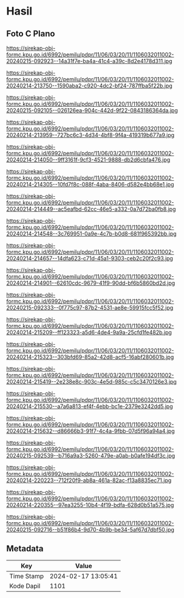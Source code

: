 # Hasil

## Foto C Plano

https://sirekap-obj-formc.kpu.go.id/6992/pemilu/pdpr/11/06/03/20/11/1106032011002-20240215-092923--14a31f7e-ba4a-41c4-a39c-8d2e4178d311.jpg

https://sirekap-obj-formc.kpu.go.id/6992/pemilu/pdpr/11/06/03/20/11/1106032011002-20240214-213750--1590aba2-c920-4dc2-bf24-787ffba5f22b.jpg

https://sirekap-obj-formc.kpu.go.id/6992/pemilu/pdpr/11/06/03/20/11/1106032011002-20240215-092105--026126ea-904c-442d-9f22-0843186364da.jpg

https://sirekap-obj-formc.kpu.go.id/6992/pemilu/pdpr/11/06/03/20/11/1106032011002-20240214-213959--727bc6c3-4d34-4bf8-9f4a-419319b677a9.jpg

https://sirekap-obj-formc.kpu.go.id/6992/pemilu/pdpr/11/06/03/20/11/1106032011002-20240214-214050--9ff3161f-9cf3-4521-9888-db2d6cbfa476.jpg

https://sirekap-obj-formc.kpu.go.id/6992/pemilu/pdpr/11/06/03/20/11/1106032011002-20240214-214305--10fd7f8c-088f-4aba-8406-d582e4bb68e1.jpg

https://sirekap-obj-formc.kpu.go.id/6992/pemilu/pdpr/11/06/03/20/11/1106032011002-20240214-214449--ac5eafbd-62cc-46e5-a332-0a7d72ba0fb8.jpg

https://sirekap-obj-formc.kpu.go.id/6992/pemilu/pdpr/11/06/03/20/11/1106032011002-20240214-214548--3c769951-0a9e-4c7b-b0d8-681f965392bb.jpg

https://sirekap-obj-formc.kpu.go.id/6992/pemilu/pdpr/11/06/03/20/11/1106032011002-20240214-214657--14dfa623-c71d-45a1-9303-ceb2c20f2c93.jpg

https://sirekap-obj-formc.kpu.go.id/6992/pemilu/pdpr/11/06/03/20/11/1106032011002-20240214-214901--62610cdc-9679-41f9-90dd-bf6b5860bd2d.jpg

https://sirekap-obj-formc.kpu.go.id/6992/pemilu/pdpr/11/06/03/20/11/1106032011002-20240215-092333--0f775c97-87b2-4531-ae8e-59915fcc5f52.jpg

https://sirekap-obj-formc.kpu.go.id/6992/pemilu/pdpr/11/06/03/20/11/1106032011002-20240214-215209--ff123323-a5d6-4de4-9a9a-25cfd1fe482b.jpg

https://sirekap-obj-formc.kpu.go.id/6992/pemilu/pdpr/11/06/03/20/11/1106032011002-20240214-215323--303bfd69-85a2-42d8-acf5-16abf280601b.jpg

https://sirekap-obj-formc.kpu.go.id/6992/pemilu/pdpr/11/06/03/20/11/1106032011002-20240214-215419--2e238e8c-903c-4e5d-985c-c5c3470126e3.jpg

https://sirekap-obj-formc.kpu.go.id/6992/pemilu/pdpr/11/06/03/20/11/1106032011002-20240214-215530--a7a6a813-ef4f-4ebb-bc1e-2379e3242dd5.jpg

https://sirekap-obj-formc.kpu.go.id/6992/pemilu/pdpr/11/06/03/20/11/1106032011002-20240214-215632--d86666b3-91f7-4c4a-9fbb-07d5f96a94a4.jpg

https://sirekap-obj-formc.kpu.go.id/6992/pemilu/pdpr/11/06/03/20/11/1106032011002-20240215-092539--b716a9a3-5260-479e-a0ab-b0afe194df3c.jpg

https://sirekap-obj-formc.kpu.go.id/6992/pemilu/pdpr/11/06/03/20/11/1106032011002-20240214-220223--712f20f9-ab8a-461a-82ac-f13a8835ec71.jpg

https://sirekap-obj-formc.kpu.go.id/6992/pemilu/pdpr/11/06/03/20/11/1106032011002-20240214-220355--97ea3255-10b4-4f19-bdfa-628d0b51a575.jpg

https://sirekap-obj-formc.kpu.go.id/6992/pemilu/pdpr/11/06/03/20/11/1106032011002-20240215-092716--b51f86b4-9d70-4b9b-be34-5af67d7dbf50.jpg


## Metadata

| Key        | Value               |
| ---------- | ------------------- |
| Time Stamp | 2024-02-17 13:05:41 |
| Kode Dapil | 1101                |



